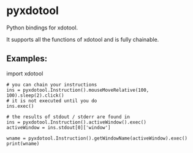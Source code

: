 # pyxdotool
Python bindings for xdotool.

It supports all the functions of xdotool and is fully chainable.

## Examples:
import xdotool

    # you can chain your instructions
    ins = pyxdotool.Instruction().mouseMoveRelative(100, 100).sleep(2).click()
	# it is not executed until you do
    ins.exec()

    # the results of stdout / stderr are found in
	ins = pyxdotool.Instruction().activeWindow().exec()
	activeWindow = ins.stdout[0]['window']

    wname = pyxdotool.Instruction().getWindowName(activeWindow).exec()
    print(wname)
